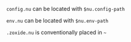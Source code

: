 `config.nu` can be located with `$nu.config-path`

`env.nu` can be located with `$nu.env-path`

`.zoxide.nu` is conventionally placed in `~`
